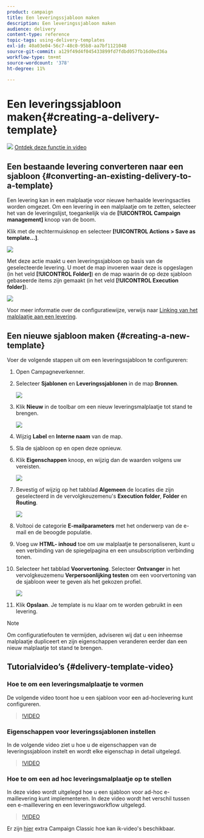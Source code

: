 ```yaml
---
product: campaign
title: Een leveringssjabloon maken
description: Een leveringssjabloon maken
audience: delivery
content-type: reference
topic-tags: using-delivery-templates
exl-id: 40a03e04-56c7-48c0-95b8-aa7bf1121048
source-git-commit: a129f49d4f045433899fd7fdbd057fb16d0ed36a
workflow-type: tm+mt
source-wordcount: '378'
ht-degree: 11%

---
```


# Een leveringssjabloon maken{#creating-a-delivery-template}

![](assets/do-not-localize/how-to-video.png) [Ontdek deze functie in video](#delivery-template-video)

## Een bestaande levering converteren naar een sjabloon {#converting-an-existing-delivery-to-a-template}

Een levering kan in een malplaatje voor nieuwe herhaalde leveringsacties worden omgezet. Om een levering in een malplaatje om te zetten, selecteer het van de leveringslijst, toegankelijk via de **[!UICONTROL Campaign management]** knoop van de boom.

Klik met de rechtermuisknop en selecteer **[!UICONTROL Actions > Save as template...]**.

![](assets/s_ncs_user_campaign_save_as_scenario.png)

Met deze actie maakt u een leveringssjabloon op basis van de geselecteerde levering. U moet de map invoeren waar deze is opgeslagen (in het veld **[!UICONTROL Folder]**) en de map waarin de op deze sjabloon gebaseerde items zijn gemaakt (in het veld **[!UICONTROL Execution folder]**).

![](assets/s_ncs_user_campaign_save_as_scenario_a.png)

Voor meer informatie over de configuratiewijze, verwijs naar [Linking van het malplaatje aan een levering](creating-a-delivery-from-a-template.md#linking-the-template-to-a-delivery).

## Een nieuwe sjabloon maken {#creating-a-new-template}

Voer de volgende stappen uit om een leveringssjabloon te configureren:

1. Open Campagneverkenner.
1. Selecteer **Sjablonen** en **Leveringssjablonen** in de map **Bronnen**.

   ![](assets/delivery_template_1.png)

1. Klik **Nieuw** in de toolbar om een nieuw leveringsmalplaatje tot stand te brengen.

   ![](assets/delivery_template_2.png)

1. Wijzig **Label** en **Interne naam** van de map.
1. Sla de sjabloon op en open deze opnieuw.
1. Klik **Eigenschappen** knoop, en wijzig dan de waarden volgens uw vereisten.

   ![](assets/delivery_template_3.png)

1. Bevestig of wijzig op het tabblad **Algemeen** de locaties die zijn geselecteerd in de vervolgkeuzemenu&#39;s **Execution folder**, **Folder** en **Routing**.

   ![](assets/delivery_template_4.png)

1. Voltooi de categorie **E-mailparameters** met het onderwerp van de e-mail en de beoogde populatie.
1. Voeg uw **HTML- inhoud** toe om uw malplaatje te personaliseren, kunt u een verbinding van de spiegelpagina en een unsubscription verbinding tonen.
1. Selecteer het tabblad **Voorvertoning**. Selecteer **Ontvanger** in het vervolgkeuzemenu **Verpersoonlijking testen** om een voorvertoning van de sjabloon weer te geven als het gekozen profiel.

   ![](assets/delivery_template_5.png)

1. Klik **Opslaan**. Je template is nu klaar om te worden gebruikt in een levering.

>[!NOTE]
>
>Om configuratiefouten te vermijden, adviseren wij dat u een inheemse malplaatje dupliceert en zijn eigenschappen veranderen eerder dan een nieuw malplaatje tot stand te brengen.

## Tutorialvideo’s {#delivery-template-video}

### Hoe te om een leveringsmalplaatje te vormen

De volgende video toont hoe u een sjabloon voor een ad-hoclevering kunt configureren.

>[!VIDEO](https://video.tv.adobe.com/v/24066?quality=12)

### Eigenschappen voor leveringssjablonen instellen

In de volgende video ziet u hoe u de eigenschappen van de leveringssjabloon instelt en wordt elke eigenschap in detail uitgelegd.

>[!VIDEO](https://video.tv.adobe.com/v/24067?quality=12)

### Hoe te om een ad hoc leveringsmalplaatje op te stellen

In deze video wordt uitgelegd hoe u een sjabloon voor ad-hoc e-maillevering kunt implementeren. In deze video wordt het verschil tussen een e-maillevering en een leveringsworkflow uitgelegd.

>[!VIDEO](https://video.tv.adobe.com/v/24065?quality=12)

Er zijn [hier](https://experienceleague.adobe.com/docs/campaign-classic-learn/tutorials/overview.html?lang=nl) extra Campaign Classic hoe kan ik-video&#39;s beschikbaar.
